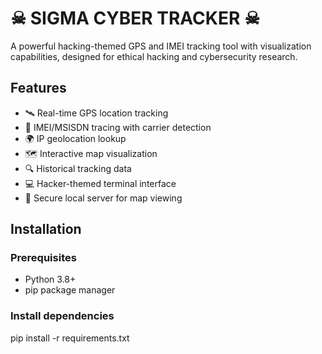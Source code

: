 # ☠ SIGMA CYBER TRACKER ☠

A powerful hacking-themed GPS and IMEI tracking tool with visualization capabilities, designed for ethical hacking and cybersecurity research.

## Features

- 🛰️ Real-time GPS location tracking
- 📱 IMEI/MSISDN tracing with carrier detection
- 🌍 IP geolocation lookup
- 🗺️ Interactive map visualization
- 🔍 Historical tracking data
- 💻 Hacker-themed terminal interface
- 🔐 Secure local server for map viewing

## Installation

### Prerequisites
- Python 3.8+
- pip package manager

### Install dependencies
pip install -r requirements.txt
